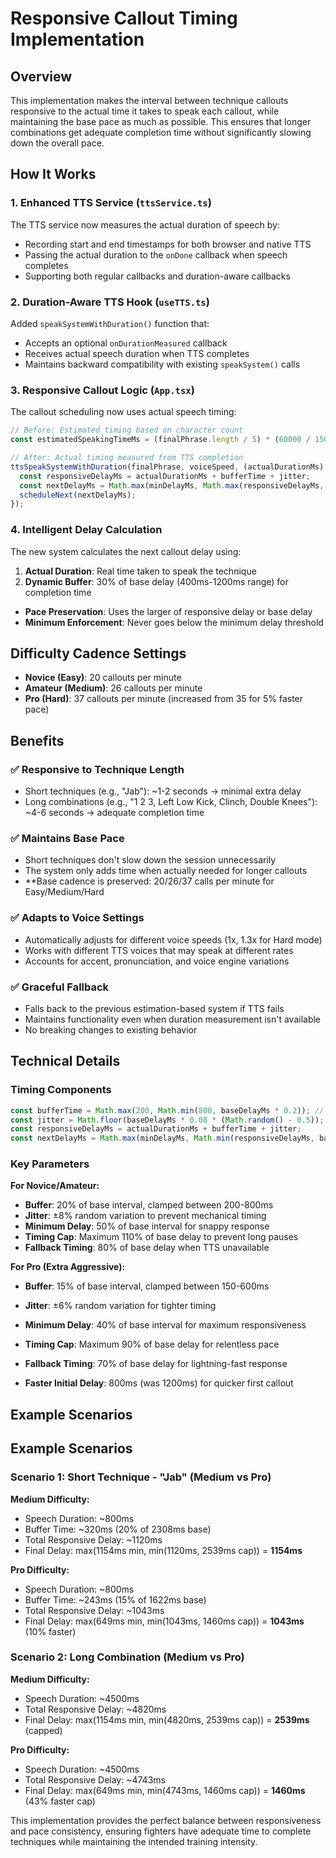 # Responsive Callout Timing Implementation

## Overview

This implementation makes the interval between technique callouts responsive to the actual time it takes to speak each callout, while maintaining the base pace as much as possible. This ensures that longer combinations get adequate completion time without significantly slowing down the overall pace.

## How It Works

### 1. Enhanced TTS Service (`ttsService.ts`)

The TTS service now measures the actual duration of speech by:
- Recording start and end timestamps for both browser and native TTS
- Passing the actual duration to the `onDone` callback when speech completes
- Supporting both regular callbacks and duration-aware callbacks

### 2. Duration-Aware TTS Hook (`useTTS.ts`)

Added `speakSystemWithDuration()` function that:
- Accepts an optional `onDurationMeasured` callback
- Receives actual speech duration when TTS completes
- Maintains backward compatibility with existing `speakSystem()` calls

### 3. Responsive Callout Logic (`App.tsx`)

The callout scheduling now uses actual speech timing:

```typescript
// Before: Estimated timing based on character count
const estimatedSpeakingTimeMs = (finalPhrase.length / 5) * (60000 / 150) / voiceSpeed;

// After: Actual timing measured from TTS completion
ttsSpeakSystemWithDuration(finalPhrase, voiceSpeed, (actualDurationMs) => {
  const responsiveDelayMs = actualDurationMs + bufferTime + jitter;
  const nextDelayMs = Math.max(minDelayMs, Math.max(responsiveDelayMs, baseDelayMs));
  scheduleNext(nextDelayMs);
});
```

### 4. Intelligent Delay Calculation

The new system calculates the next callout delay using:

1. **Actual Duration**: Real time taken to speak the technique
2. **Dynamic Buffer**: 30% of base delay (400ms-1200ms range) for completion time
- **Pace Preservation**: Uses the larger of responsive delay or base delay
- **Minimum Enforcement**: Never goes below the minimum delay threshold

## Difficulty Cadence Settings

- **Novice (Easy)**: 20 callouts per minute
- **Amateur (Medium)**: 26 callouts per minute  
- **Pro (Hard)**: 37 callouts per minute (increased from 35 for 5% faster pace)

## Benefits

### ✅ Responsive to Technique Length
- Short techniques (e.g., "Jab"): ~1-2 seconds → minimal extra delay
- Long combinations (e.g., "1 2 3, Left Low Kick, Clinch, Double Knees"): ~4-6 seconds → adequate completion time

### ✅ Maintains Base Pace
- Short techniques don't slow down the session unnecessarily
- The system only adds time when actually needed for longer callouts
- **Base cadence is preserved: 20/26/37 calls per minute for Easy/Medium/Hard

### ✅ Adapts to Voice Settings
- Automatically adjusts for different voice speeds (1x, 1.3x for Hard mode)
- Works with different TTS voices that may speak at different rates
- Accounts for accent, pronunciation, and voice engine variations

### ✅ Graceful Fallback
- Falls back to the previous estimation-based system if TTS fails
- Maintains functionality even when duration measurement isn't available
- No breaking changes to existing behavior

## Technical Details

### Timing Components

```typescript
const bufferTime = Math.max(200, Math.min(800, baseDelayMs * 0.2)); // Reduced buffer (was 0.3)
const jitter = Math.floor(baseDelayMs * 0.08 * (Math.random() - 0.5)); // Reduced to ±8% (was ±10%)
const responsiveDelayMs = actualDurationMs + bufferTime + jitter;
const nextDelayMs = Math.max(minDelayMs, Math.min(responsiveDelayMs, baseDelayMs * 1.1)); // Capped for tighter timing
```

### Key Parameters

**For Novice/Amateur:**
- **Buffer**: 20% of base interval, clamped between 200-800ms
- **Jitter**: ±8% random variation to prevent mechanical timing  
- **Minimum Delay**: 50% of base interval for snappy response
- **Timing Cap**: Maximum 110% of base delay to prevent long pauses
- **Fallback Timing**: 80% of base delay when TTS unavailable

**For Pro (Extra Aggressive):**
- **Buffer**: 15% of base interval, clamped between 150-600ms
- **Jitter**: ±6% random variation for tighter timing
- **Minimum Delay**: 40% of base interval for maximum responsiveness  
- **Timing Cap**: Maximum 90% of base delay for relentless pace
- **Fallback Timing**: 70% of base delay for lightning-fast response

- **Faster Initial Delay**: 800ms (was 1200ms) for quicker first callout

## Example Scenarios

## Example Scenarios

### Scenario 1: Short Technique - "Jab" (Medium vs Pro)

**Medium Difficulty:**
- Speech Duration: ~800ms
- Buffer Time: ~320ms (20% of 2308ms base)
- Total Responsive Delay: ~1120ms  
- Final Delay: max(1154ms min, min(1120ms, 2539ms cap)) = **1154ms**

**Pro Difficulty:**  
- Speech Duration: ~800ms
- Buffer Time: ~243ms (15% of 1622ms base)
- Total Responsive Delay: ~1043ms
- Final Delay: max(649ms min, min(1043ms, 1460ms cap)) = **1043ms** (10% faster)

### Scenario 2: Long Combination (Medium vs Pro)

**Medium Difficulty:**
- Speech Duration: ~4500ms  
- Total Responsive Delay: ~4820ms
- Final Delay: max(1154ms min, min(4820ms, 2539ms cap)) = **2539ms** (capped)

**Pro Difficulty:**
- Speech Duration: ~4500ms
- Total Responsive Delay: ~4743ms  
- Final Delay: max(649ms min, min(4743ms, 1460ms cap)) = **1460ms** (43% faster cap)

This implementation provides the perfect balance between responsiveness and pace consistency, ensuring fighters have adequate time to complete techniques while maintaining the intended training intensity.